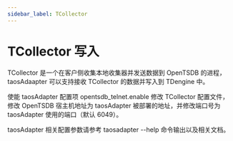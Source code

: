 ```yaml
---
sidebar_label: TCollector
---
```


# TCollector 写入

TCollector 是一个在客户侧收集本地收集器并发送数据到 OpenTSDB 的进程，taosAdaapter 可以支持接收 TCollector 的数据并写入到 TDengine 中。

使能 taosAdapter 配置项 opentsdb_telnet.enable
修改 TCollector 配置文件，修改 OpenTSDB 宿主机地址为 taosAdapter 被部署的地址，并修改端口号为 taosAdapter 使用的端口（默认 6049）。

taosAdapter 相关配置参数请参考 taosadapter --help 命令输出以及相关文档。
